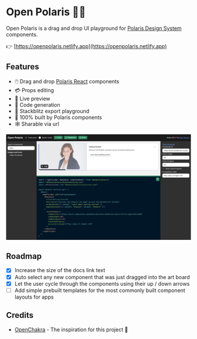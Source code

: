 # Open Polaris 🐻‍❄️

Open Polaris is a drag and drop UI playground for [Polaris Design System](https://polaris.shopify.com) components.

👉 [https://openpolaris.netlify.app](https://openpolaris.netlify.app)

## Features

- 🖱️ Drag and drop [Polaris React](https://polaris.shopify.com) components
- 💳 Props editing
- 💽 Live preview
- 🧬 Code generation
- 🛝 Stackblitz export playground
- 🎨 100% built by Polaris components
- 🕸️ Sharable via url

[![Screenshot](./public/demo.png)](https://openpolaris.netlify.app)

## Roadmap

- [x] Increase the size of the docs link text
- [x] Auto select any new component that was just dragged into the art board
- [x] Let the user cycle through the components using their up / down arrows
- [ ] Add simple prebuilt templates for the most commonly built component layouts for apps

## Credits

- [OpenChakra](https://github.com/premieroctet/openchakra) - The inspiration for this project 🙂

